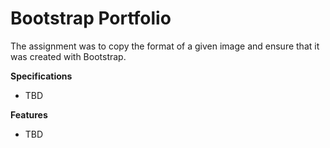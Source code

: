 # Bootstrap Portfolio

The assignment was to copy the format of a given image and ensure that it was created with Bootstrap.

**Specifications**
* TBD

**Features**
* TBD
